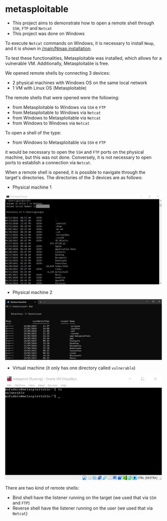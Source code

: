 # metasploitable

* This project aims to demonstrate how to open a remote shell through `SSH`, `FTP` and `Netcat`
* This project was done on Windows

To execute `Netcat` commands on Windows, it is necessary to install `Nmap`, and it is shown in  [/main/Nmap installation](https://github.com/enricomaiolo/metasploitable/tree/main/Nmap%20installation).

To test these functionalities, Metasploitable was installed, which allows for a vulnerable VM. Additionally, Metasploitable is free.

We opened remote shells by connecting 3 devices:
* 2 physical machines with Windows OS on the same local network
* 1 VM with Linux OS (Metasploitable)



The remote shells that were opened were the following:
* from Metasploitable to Windows via `SSH` e `FTP`
* from Metasploitable to Windows via `Netcat`
* from Windows to Metasploitable via `Netcat`
* from Windows to Windows via `Netcat`


To open a shell of the type:
* from Windows to Metasploitable via `SSH` e `FTP`

it would be necessary to open the `SSH` and `FTP` ports on the physical machine, but this was not done. Conversely, it is not necessary to open ports to establish a connection via `Netcat`.

When a remote shell is opened, it is possible to navigate through the target's directories. The directories of the 3 devices are as follows:

* Physical machine 1

<img src="PM1.png" width="650">

* Physical machine 2

<img src="PM2.jpeg" width="650">

* Virtual machine (it only has one directory called `vulnerable`)

<img src="VM.png" width="650">

There are two kind of remote shells:
* Bind shell have the listener running on the target (we used that via `SSH` and `FTP`)
* Reverse shell have the listener running on the user (we used that via `Netcat`)